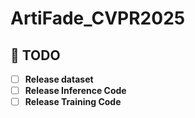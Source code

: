 # ArtiFade_CVPR2025

## 📌 TODO
- [ ] **Release dataset**
- [ ] **Release Inference Code**
- [ ] **Release Training Code**
